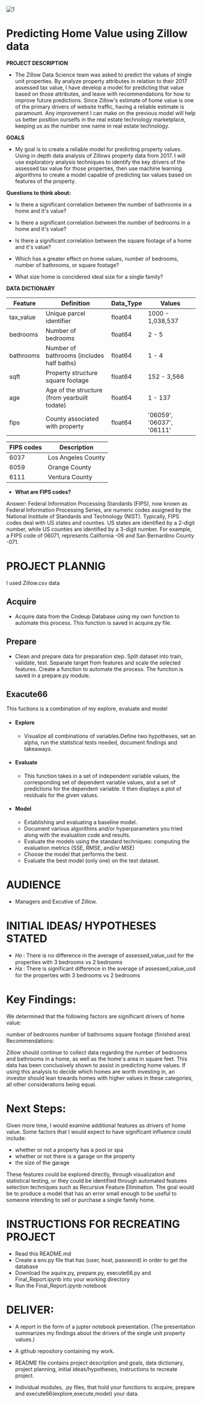 
![1](https://user-images.githubusercontent.com/102172479/172487815-8c9955eb-f3da-44c0-b29a-5401d9424e2a.jpeg)

# **Predicting Home Value using Zillow data**



**PROJECT DESCRIPTION**

- The Zillow Data Science team was asked to predict the values of single unit properties. By analyze property attributes in relation to their 2017 assessed tax value, I have develop a model for predicting that value based on those attributes, and leave with recommendations for how to improve future predictions. Since Zillow's estimate of home value is one of the primary drivers of website traffic, having a reliable estimate is paramount. Any improvement I can make on the previous model will help us better position ourselfs in the real estate technology marketplace, keeping us as the number one name in real estate technology.

**GOALS**

- My goal is to create a reliable model for predicting property values. Using in depth data analysis of Zillows property data from 2017. I will use exploratory analysis techniques to identify the key drivers of the assessed tax value for those properties, then use machine learning algorithms to create a model capable of predicting tax values based on features of the property.

**Questions to think about:**

- Is there a significant correlation between the number of bathrooms in a home and it's value?

- Is there a significant correlation between the number of bedrooms in a home and it's value?

- Is there a significant correlation between the square footage of a home and it's value?

- Which has a greater effect on home values, number of bedrooms, number of bathrooms, or square footage?

- What size home is concidered ideal size for a single family? 

**DATA DICTIONARY**

| Feature    | Definition                                          | Data\_Type |   Values   |   
| ---------- | --------------------------------------------------- | ---------- | ---------- |
| tax\_value | Unique parcel identifier                            | float64    | 1000 - 1,038,537 |          
| bedrooms   | Number of bedrooms                                  | float64    |     2 - 5       |   
| bathrooms  | Number of bathrooms (includes half baths)           | float64    |     1 - 4       |
| sqft       | Property structure square footage                   | float64    |    152 - 3,566   |     
| age        | Age of the structure (from yearbuilt todate)        | float64    |      1 - 137    |
| fips       | County associated with property                     | float64    |    '06059', '06037', '06111'        |   


| FIPS codes | Description        |
| ---------- | ------------------ |
| 6037       | Los Angeles County |
| 6059       | Orange County      |
| 6111       | Ventura County     |

- **What are FIPS codes?**

Answer:
Federal Information Processing Standards (FIPS), now known as Federal Information Processing Series, are numeric codes assigned by the National Institute of Standards and Technology (NIST). Typically, FIPS codes deal with US states and counties. US states are identified by a 2-digit number, while US counties are identified by a 3-digit number. For example, a FIPS code of 06071, represents California -06 and San Bernardino County -071.


# PROJECT PLANNIG

I used Zillow.csv data

## Acquire

- Acquire data from the Codeup Database using my own function to automate this process. This function is saved in acquire.py file.

## Prepare

- Clean and prepare data for preparation step. Split dataset into train, validate, test. Separate target from features and scale the selected features. Create a function to automate the process. The function is saved in a prepare.py module.

## Exacute66

This fuctions is a combination of my explore, evaluate and model

- #### Explore

    - Visualize all combinations of variables.Define two hypotheses, set an alpha, run the statistical tests needed, document findings and takeaways.

- #### Evaluate

    - This function takes in a set of independent variable values, the corresponding set of dependent variable values, and a set of predictions for the dependent variable. it then displays a plot of residuals for the given values. 

- #### Model

    - Extablishing and evaluating a baseline model.
    - Document various algorithms and/or hyperparameters you tried along with the evaluation code and results.
    - Evaluate the models using the standard techniques: computing the evaluation metrics (SSE, RMSE, and/or MSE)
    - Choose the model that performs the best.
    - Evaluate the best model (only one) on the test dataset.

# AUDIENCE

- Managers and Excutive of Zillow.

# INITIAL IDEAS/ HYPOTHESES STATED

- 𝐻𝑜 : There is no difference in the average of assessed_value_usd for the properties with 3 bedrooms vs 2 bedrooms
- 𝐻𝑎 : There is significant difference in the average of assessed_value_usd for the properties with 3 bedrooms vs 2 bedrooms

# Key Findings:

We determined that the following factors are significant drivers of home value:

number of bedrooms
number of bathrooms
square footage (finished area)
Recommendations:

Zillow should continue to collect data regarding the number of bedrooms and bathrooms in a home, as well as the home's area in square feet. This data has been conclusively shown to assist in predicting home values. If using this analysis to decide which homes are worth investing in, an investor should lean towards homes with higher values in these categories, all other considerations being equal.

# Next Steps:

Given more time, I would examine additional features as drivers of home value. Some factors that I would expect to have significant influence could include:

- whether or not a property has a pool or spa
- whether or not there is a garage on the property
- the size of the garage

These features could be explored directly, through visualization and statistical testing, or they could be identified through automated features selection techniques such as Recursive Feature Elimination. The goal would be to produce a model that has an error small enough to be useful to someone intending to sell or purchase a single family home.

# INSTRUCTIONS FOR RECREATING PROJECT

 - Read this README.md
 - Create a env.py file that has (user, host, password) in order to get the database
 - Download the aquire.py, prepare.py, execute66.py and Final_Report.ipynb into your working directory
 - Run the Final_Report.ipynb notebook

# DELIVER:

- A report in the form of a jupter notebook presentation. (The presentation summarizes my findings about the drivers of the single unit property values.)

- A github repository containing my work.

- README file contains project description and goals, data dictionary, project planning, initial ideas/hypotheses, instructions to recreate project.

- Individual modules, .py files, that hold your functions to acquire, prepare and execute66(explore,execute,model) your data.
